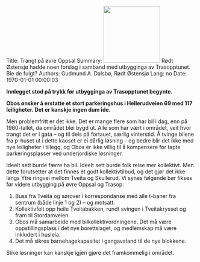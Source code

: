 Title: Trangt på øvre Oppsal
Summary: <img width="150px" src="{static}/images/trasopptunet.jpg" class="left"> Rødt Østensjø hadde noen forslag i samband med utbygginga av Trasopptunet. Ble de fulgt?
Authors: Gudmund A. Dalsbø, Rødt Østensjø
Lang: no
Date: 1970-01-01 00:00:03

**Innlegget stod på trykk før utbygginga av Trasopptunet begynte.**

**Obos ønsker å erstatte et stort parkeringshus i Hellerudveien 69 med 117 leiligheter. Det er kanskje ingen dum ide.**

Men problemfritt er det ikke. Det er mange flere som har bil i dag, enn på 1960-tallet, da området blei bygd ut. Alle som har vært i området, veit hvor trangt det er i gata – og til dels på fortauet, særlig vinterstid. Å tvinge bilene fra p-huset ut i dette kaoset er ei dårlig løsning – og bedre blir det ikke med nye leiligheter i tillegg, og Obos er ikke villig til å kompensere for tapte parkeringsplasser ved underjordiske løsninger.

Ideelt sett burde færre ha bil. Ideelt sett burde folk reise mer kollektivt. Men dette forutsetter at det finnes et godt kollektivtilbud, og det gjør det ikke langs Ytre ringvei mellom Tveita og Skullerud. Vi synes følgende bør fikses før videre utbygging på øvre Oppsal og Trasop:

1. Buss fra Tveita og sørover i korrespondanse med alle t-baner fra sentrum (både linje 1 og 2) – og motsatt.
2. Kollektivfelt opp heile Tveitabakken, rundt svingen i Tveitakrysset og fram til Stordamveien.
3. Obos må samarbeide med bilkollektivordningene. Det må være oppstillingsplass i det nye borettslaget, og medlemskap må være inkludert i husleia.
4. Det må sikres barnehagekapasitet i gangavstand til de nye blokkene.

Slike løsninger kan kanskje igjen gjøre det framkommelig i området.